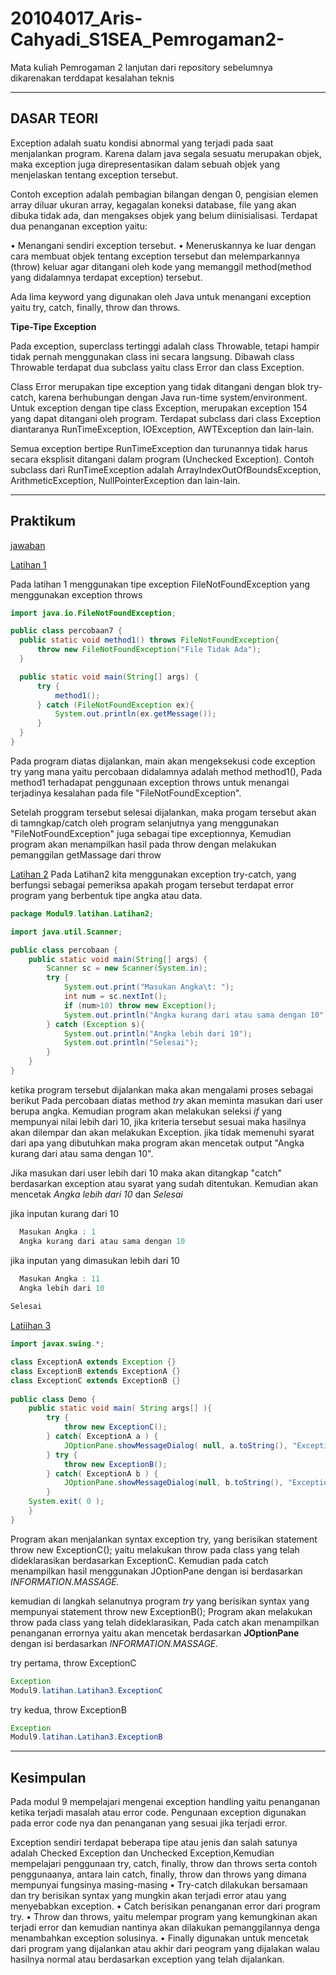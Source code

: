 # 20104017_Aris-Cahyadi_S1SEA_Pemrogaman2-

Mata kuliah Pemrogaman 2
lanjutan dari repository sebelumnya dikarenakan terddapat kesalahan teknis
<hr>

## DASAR TEORI

  Exception adalah suatu kondisi abnormal yang terjadi pada saat menjalankan program. Karena dalam java segala sesuatu merupakan objek, maka exception juga direpresentasikan dalam sebuah objek yang menjelaskan tentang exception tersebut. 
  
  Contoh exception adalah pembagian bilangan dengan 0, pengisian elemen array diluar ukuran array, kegagalan koneksi database, file yang akan dibuka tidak ada, dan mengakses objek yang belum diinisialisasi. Terdapat dua penanganan exception yaitu: 
  
  • Menangani sendiri exception tersebut. 
  • Meneruskannya ke luar dengan cara membuat objek tentang exception tersebut dan melemparkannya (throw) keluar agar ditangani oleh kode yang memanggil method(method yang didalamnya terdapat exception) tersebut. 
  
  Ada lima keyword yang digunakan oleh Java untuk menangani exception yaitu try, catch, finally, throw dan throws.

**Tipe-Tipe Exception**

  Pada exception, superclass tertinggi adalah class Throwable, tetapi hampir tidak pernah menggunakan class ini secara langsung. Dibawah class Throwable terdapat dua subclass yaitu class Error dan class Exception. 
  
  Class Error merupakan tipe exception yang tidak ditangani dengan blok try-catch, karena berhubungan dengan Java run-time system/environment. Untuk exception dengan tipe class Exception, merupakan exception 154 yang dapat ditangani oleh program. Terdapat subclass dari class Exception diantaranya RunTimeException, IOException, AWTException dan lain-lain.
  
  Semua exception bertipe RunTimeException dan turunannya tidak harus secara eksplisit ditangani dalam program (Unchecked Exception). Contoh subclass dari RunTimeException adalah ArrayIndexOutOfBoundsException, ArithmeticException, NullPointerException dan lain-lain.

<hr>

## Praktikum

[jawaban ](https://github.com/Lil-Pumpkin/20104017_Aris-Cahyadi_S1SEA_Pemrogaman2-/tree/modul9/src/Modul9/Latihan)

[Latihan 1](https://github.com/Lil-Pumpkin/20104017_Aris-Cahyadi_S1SEA_Pemrogaman2-/tree/modul9/src/Modul9/Latihan/L1)

  Pada latihan 1 menggunakan tipe exception FileNotFoundException yang menggunakan exception throws
  
  ```java
  import java.io.FileNotFoundException;

public class percobaan7 {
    public static void method1() throws FileNotFoundException{
        throw new FileNotFoundException("File Tidak Ada");
    }

    public static void main(String[] args) {
        try {
            method1();
        } catch (FileNotFoundException ex){
            System.out.println(ex.getMessage());
        }
    }
}
```

  Pada program diatas dijalankan, main akan mengeksekusi code exception try yang mana yaitu percobaan didalamnya adalah method method1(), Pada method1 terhadapat penggunaan exception throws untuk menangai terjadinya kesalahan pada file "FileNotFoundException".
  
  Setelah proggram tersebut selesai dijalankan, maka progam tersebut akan di tamngkap/catch oleh program selanjutnya yang menggunakan "FileNotFoundException" juga sebagai tipe exceptionnya, Kemudian program akan menampilkan hasil pada throw dengan melakukan pemanggilan getMassage dari throw
  
[Latihan 2](https://github.com/Lil-Pumpkin/20104017_Aris-Cahyadi_S1SEA_Pemrogaman2-/tree/modul9/src/Modul9/Latihan/L2)
Pada Latihan2 kita menggunakan exception try-catch, yang berfungsi sebagai pemeriksa apakah progam tersebut terdapat error program yang berbentuk tipe angka atau data.

```java
package Modul9.latihan.Latihan2;

import java.util.Scanner;

public class percobaan {
    public static void main(String[] args) {
        Scanner sc = new Scanner(System.in);
        try {
            System.out.print("Masukan Angka\t: ");
            int num = sc.nextInt();
            if (num>10) throw new Exception();
            System.out.println("Angka kurang dari atau sama dengan 10");
        } catch (Exception s){
            System.out.println("Angka lebih dari 10");
            System.out.println("Selesai");
        }
    }
}
```

ketika program tersebut dijalankan maka akan mengalami proses sebagai berikut
  Pada percobaan diatas method *try* akan meminta masukan dari user berupa angka. Kemudian program akan melakukan seleksi *if* yang mempunyai nilai lebih dari 10, jika kriteria tersebut sesuai maka hasilnya akan dilempar dan akan melakukan Exception. jika tidak memenuhi syarat dari apa yang dibutuhkan maka program akan mencetak output "Angka kurang dari atau sama dengan 10".
  
  Jika masukan dari user lebih dari 10 maka akan ditangkap "catch" berdasarkan exception atau syarat yang sudah ditentukan. Kemudian akan mencetak *Angka lebih dari 10* dan *Selesai*
  
  jika inputan kurang dari 10
```java
  Masukan Angka	: 1
  Angka kurang dari atau sama dengan 10
```

  jika inputan yang dimasukan lebih dari 10
```java
  Masukan Angka	: 11
  Angka lebih dari 10
  
Selesai
```

[Latiihan 3](https://github.com/Lil-Pumpkin/20104017_Aris-Cahyadi_S1SEA_Pemrogaman2-/tree/modul9/src/Modul9/Latihan/L3)

```java
import javax.swing.*;

class ExceptionA extends Exception {}
class ExceptionB extends ExceptionA {}
class ExceptionC extends ExceptionB {}
    
public class Demo {
    public static void main( String args[] ){
        try {
            throw new ExceptionC();
        } catch( ExceptionA a ) {
            JOptionPane.showMessageDialog( null, a.toString(), "Exception", JOptionPane.INFORMATION_MESSAGE ); 
        } try {
            throw new ExceptionB(); 
        } catch( ExceptionA b ) {
            JOptionPane.showMessageDialog(null, b.toString(), "Exception", JOptionPane.INFORMATION_MESSAGE );
        }
    System.exit( 0 );
    }
}
```

  Program akan menjalankan syntax exception try, yang berisikan statement throw new ExceptionC(); yaitu melakukan throw pada class yang telah dideklarasikan berdasarkan ExceptionC. Kemudian pada catch menampilkan hasil menggunakan JOptionPane dengan isi berdasarkan *INFORMATION.MASSAGE.*
  
  kemudian di langkah selanutnya program *try* yang berisikan syntax yang mempunyai statement throw new ExceptionB(); Program akan melakukan throw pada class yang telah dideklarasikan, Pada catch akan menampilkan penanganan errornya yaitu akan mencetak berdasarkan **JOptionPane** dengan isi berdasarkan *INFORMATION.MASSAGE.*
  
  try pertama, throw ExceptionC
```java
Exception
Modul9.latihan.Latihan3.ExceptionC
```

  try kedua, throw ExceptionB
```java
Exception
Modul9.latihan.Latihan3.ExceptionB
```

<hr>

## Kesimpulan
  Pada modul 9 mempelajari mengenai exception handling yaitu penanganan ketika terjadi masalah atau error code. Pengunaan exception digunakan pada error code nya dan penanganan yang sesuai jika terjadi error. 
  
  Exception sendiri terdapat beberapa tipe atau jenis dan salah satunya adalah Checked Exception dan Unchecked Exception,Kemudian mempelajari penggunaan try, catch, finally, throw dan throws serta contoh penggunaanya, antara lain catch, finally, throw dan throws yang dimana mempunyai fungsinya masing-masing
  • Try-catch dilakukan bersamaan dan try berisikan syntax yang mungkin akan terjadi error atau yang menyebabkan exception.
  • Catch berisikan penanganan error dari program try.
  • Throw dan throws, yaitu melempar program yang kemungkinan akan terjadi error dan kemudian nantinya akan dilakukan pemanggilannya denga menambahkan exception solusinya.
  • Finally digunakan untuk mencetak dari program yang dijalankan atau akhir dari peogram yang dijalakan walau hasilnya normal atau berdasarkan exception yang telah dijalankan.
